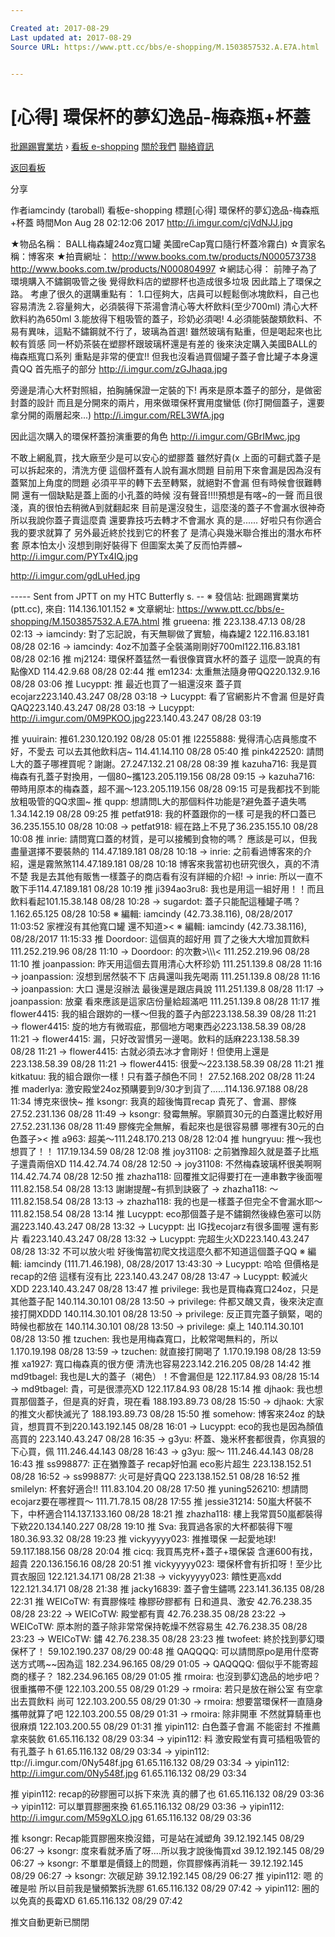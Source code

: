 ```yaml
---

Created at: 2017-08-29
Last updated at: 2017-08-29
Source URL: https://www.ptt.cc/bbs/e-shopping/M.1503857532.A.E7A.html


---
```


# [心得] 環保杯的夢幻逸品-梅森瓶+杯蓋


[批踢踢實業坊](https://www.ptt.cc/) › [看板 e-shopping](https://www.ptt.cc/bbs/e-shopping/index.html) [關於我們](https://www.ptt.cc/about.html) [聯絡資訊](https://www.ptt.cc/contact.html)

[返回看板](https://www.ptt.cc/bbs/e-shopping/index.html)

分享

作者iamcindy (taroball)
看板e-shopping
標題\[心得\] 環保杯的夢幻逸品-梅森瓶+杯蓋
時間Mon Aug 28 02:12:06 2017
<http://i.imgur.com/cjVdNJJ.jpg>

★物品名稱： BALL梅森罐24oz寬口罐 美國reCap寬口隨行杯蓋冷霧白) ☆賣家名稱：博客來 ★拍賣網址： <http://www.books.com.tw/products/N000573738> <http://www.books.com.tw/products/N000804997> ☆網誌心得： 前陣子為了環境購入不鏽鋼吸管之後 覺得飲料店的塑膠杯也造成很多垃圾 因此踏上了環保之路。 考慮了很久的選購重點有： 1.口徑夠大，店員可以輕鬆倒冰塊飲料，自己也容易清洗 2.容量夠大，必須裝得下茶湯會清心等大杯飲料(至少700ml) 清心大杯飲料約為650ml 3.能放得下粗吸管的蓋子，珍奶必須喝! 4.必須能裝酸類飲料、不易有異味，這點不鏽鋼就不行了，玻璃為首選! 雖然玻璃有點重，但是喝起來也比較有質感 同一杯奶茶裝在塑膠杯跟玻璃杯還是有差的 後來決定購入美國BALL的梅森瓶寬口系列 重點是非常的便宜!! 但我也沒看過買個罐子蓋子會比罐子本身還貴QQ 首先瓶子的部分 <http://i.imgur.com/zGJhaqa.jpg>

旁邊是清心大杯對照組，拍胸脯保證一定裝的下! 再來是原本蓋子的部分，是做密封蓋的設計 而且是分開來的兩片，用來做環保杯實用度蠻低 (你打開個蓋子，還要拿分開的兩層起來...) <http://i.imgur.com/REL3WfA.jpg>

因此這次購入的環保杯蓋扮演重要的角色 <http://i.imgur.com/GBrIMwc.jpg>

不敢上網亂買，找大廠至少是可以安心的塑膠蓋 雖然好貴(x 上面的可翻式蓋子是可以拆起來的，清洗方便 這個杯蓋有人說有漏水問題 目前用下來會漏是因為沒有蓋緊加上角度的問題 必須平平的轉下去至轉緊，就絕對不會漏 但有時候會很難轉開 還有一個缺點是蓋上面的小孔蓋的時候 沒有聲音!!!!預想是有喀~的一聲 而且很淺，真的很怕去稍微A到就翻起來 目前是還沒發生，這麼淺的蓋子不會漏水很神奇 所以我說你蓋子賣這麼貴 還要靠技巧去轉才不會漏水 真的是...... 好啦只有你適合我的要求就算了 另外最近終於找到它的杯套了 是清心與幾米聯合推出的潛水布杯套 原本怕太小 沒想到剛好裝得下 但圖案太美了反而怕弄髒~ <http://i.imgur.com/PYTx4IQ.jpg>

<http://i.imgur.com/gdLuHed.jpg>

\----- Sent from JPTT on my HTC Butterfly s. -- ※ 發信站: 批踢踢實業坊(ptt.cc), 來自: 114.136.101.152 ※ 文章網址: <https://www.ptt.cc/bbs/e-shopping/M.1503857532.A.E7A.html>
推 grueena: 推 223.138.47.13 08/28 02:13
→ iamcindy: 對了忘記說，有天無聊做了實驗，梅森罐2 122.116.83.181 08/28 02:16
→ iamcindy: 4oz不加蓋子全裝滿剛剛好700ml122.116.83.181 08/28 02:16
推 mj2124: 環保杯蓋猛然一看很像寶寶水杯的蓋子 這麼一說真的有點像XD 114.42.9.68 08/28 02:44
推 em1234: 太重無法隨身帶QQ220.132.9.16 08/28 03:06
推 Lucyppt: 推 最近也買了一組還沒來 蓋子買ecojarz223.140.43.247 08/28 03:18
→ Lucyppt: 看了官網影片不會漏 但是好貴QAQ223.140.43.247 08/28 03:18
→ Lucyppt: <http://i.imgur.com/0M9PKOO.jpg>223.140.43.247 08/28 03:19

推 yuuirain: 推61.230.120.192 08/28 05:01
推 l2255888: 覺得清心店員態度不好，不愛去
可以去其他飲料店~ 114.41.14.110 08/28 05:40
推 pink422520: 請問L大的蓋子哪裡買呢？謝謝。27.247.132.21 08/28 08:39
推 kazuha716: 我是買梅森有孔蓋子對換用，一個80~攜123.205.119.156 08/28 09:15
→ kazuha716: 帶時用原本的梅森蓋，超不漏～123.205.119.156 08/28 09:15
可是我都找不到能放粗吸管的QQ求圖~
推 qupp: 想請問L大的那個料件功能是?避免蓋子遺失嗎1.34.142.19 08/28 09:25
推 petfat918: 我的杯蓋跟你的一樣 可是我的杯口蓋已36.235.155.10 08/28 10:08
→ petfat918: 經在路上不見了36.235.155.10 08/28 10:08
推 inrie: 請問寬口蓋的材質，是可以接觸到食物的嗎？ 應該是可以，但我盡量選擇不要裝熱的 114.47.189.181 08/28 10:18
→ inrie: 之前看過博客來的介紹，還是霧煞煞114.47.189.181 08/28 10:18
博客來我當初也研究很久，真的不清不楚 我是去其他有販售一樣蓋子的商店看有沒有詳細的介紹!
→ inrie: 所以一直不敢下手114.47.189.181 08/28 10:19
推 ji394ao3ru8: 我也是用這一組好用！！而且飲料看起101.15.38.148 08/28 10:28
→ sugardot: 蓋子只能配這種罐子嗎？1.162.65.125 08/28 10:58
※ 編輯: iamcindy (42.73.38.116), 08/28/2017 11:03:52 家裡沒有其他寬口罐 還不知道>< ※ 編輯: iamcindy (42.73.38.116), 08/28/2017 11:15:33
推 Doordoor: 這個真的超好用 買了之後大大增加買飲料 111.252.219.96 08/28 11:10
→ Doordoor: 的次數>\\\\\\< 111.252.219.96 08/28 11:10
推 joanpassion: 昨天用這個去買用清心大杯珍奶 111.251.139.8 08/28 11:16
→ joanpassion: 沒想到居然裝不下 店員還叫我先喝兩 111.251.139.8 08/28 11:16
→ joanpassion: 大口 還是沒辦法 最後還是跟店員說 111.251.139.8 08/28 11:17
→ joanpassion: 放棄 看來應該是這家店份量給超滿吧 111.251.139.8 08/28 11:17
推 flower4415: 我的組合跟妳的一樣～但我的蓋子內部223.138.58.39 08/28 11:21
→ flower4415: 旋的地方有微瑕疵，那個地方喝東西必223.138.58.39 08/28 11:21
→ flower4415: 漏，只好改習慣另一邊喝。飲料的話麻223.138.58.39 08/28 11:21
→ flower4415: 古就必須去冰才會剛好！但使用上還是223.138.58.39 08/28 11:21
→ flower4415: 很愛～223.138.58.39 08/28 11:21
推 kitkatuu: 我的組合跟你一樣！只有蓋子顏色不同！ 27.52.168.202 08/28 11:24
推 maderlya: 激安殿堂24oz預購要到9/30才到貨了……114.136.97.188 08/28 11:34
博克來很快~
推 ksongr: 我真的超後悔買recap 貴死了、會漏、膠條27.52.231.136 08/28 11:49
→ ksongr: 發霉無解。寧願買30元的白蓋還比較好用27.52.231.136 08/28 11:49
膠條完全無解，看起來也是很容易髒 哪裡有30元的白色蓋子><
推 a963: 超美～111.248.170.213 08/28 12:04
推 hungryuu: 推～我也想買了！！ 117.19.134.59 08/28 12:08
推 joy31108: 之前猶豫超久就是蓋子比瓶子還貴兩倍XD 114.42.74.74 08/28 12:50
→ joy31108: 不然梅森玻璃杯很美啊啊 114.42.74.74 08/28 12:50
推 zhazha118: 回覆推文記得要打在一連串數字後面喔111.82.158.54 08/28 13:13
謝謝提醒~有抓到訣竅了
→ zhazha118: ～111.82.158.54 08/28 13:13
→ zhazha118: 我的也是一樣蓋子但完全不會漏水耶～ 111.82.158.54 08/28 13:14
推 Lucyppt: eco那個蓋子是不鏽鋼然後綠色塞可以防漏223.140.43.247 08/28 13:32
→ Lucyppt: 出 IG找ecojarz有很多圖喔 還有影片 看223.140.43.247 08/28 13:32
→ Lucyppt: 完超生火XD223.140.43.247 08/28 13:32
不可以放火啦 好後悔當初爬文找這麼久都不知道這個蓋子QQ ※ 編輯: iamcindy (111.71.46.198), 08/28/2017 13:43:30
→ Lucyppt: 哈哈 但價格是recap的2倍 這樣有沒有比 223.140.43.247 08/28 13:47
→ Lucyppt: 較滅火XDD 223.140.43.247 08/28 13:47
推 privilege: 我也是買梅森寬口24oz，只是其他蓋子配 140.114.30.101 08/28 13:50
→ privilege: 件都又醜又貴，後來決定直接打開XDDD 140.114.30.101 08/28 13:50
→ privilege: 反正買完蓋子鎖緊，喝的時候也都放在 140.114.30.101 08/28 13:50
→ privilege: 桌上 140.114.30.101 08/28 13:50
推 tzuchen: 我也是用梅森寬口，比較常喝無料的，所以 1.170.19.198 08/28 13:59
→ tzuchen: 就直接打開喝了 1.170.19.198 08/28 13:59
推 xa1927: 寬口梅森真的很方便 清洗也容易223.142.216.205 08/28 14:42
推 md9tbagel: 我也是L大的蓋子（褐色）！不會漏但是 122.117.84.93 08/28 15:14
→ md9tbagel: 貴，可是很漂亮XD 122.117.84.93 08/28 15:14
推 djhaok: 我也想買那個蓋子，但是真的好貴，現在看 188.193.89.73 08/28 15:50
→ djhaok: 大家的推文火都快滅光了 188.193.89.73 08/28 15:50
推 somehow: 博客來24oz 的缺貨，想買買不到220.143.192.145 08/28 16:01
→ Lucyppt: eco的我也是因為顏值高買的 223.140.43.247 08/28 16:35
→ g3yu: 杯蓋、幾米杯套都很貴，你真狠的下心買，佩 111.246.44.143 08/28 16:43
→ g3yu: 服～ 111.246.44.143 08/28 16:43
推 ss998877: 正在猶豫蓋子 recap好怕漏 eco影片超生 223.138.152.51 08/28 16:52
→ ss998877: 火可是好貴QQ 223.138.152.51 08/28 16:52
推 smilelyn: 杯套好適合!! 111.83.104.20 08/28 17:50
推 yuning526210: 想請問ecojarz要在哪裡買～ 111.71.78.15 08/28 17:55
推 jessie31214: 50嵐大杯裝不下，中杯適合114.137.133.160 08/28 18:21
推 zhazha118: 樓上我常買50嵐都裝得下欸220.134.140.227 08/28 19:10
推 Sva: 我買過各家的大杯都裝得下喔 180.36.93.32 08/28 19:23
推 vickyyyyy023: 推推環保 一起愛地球! 59.117.188.156 08/28 20:04
推 cicq: 我買馬克杯+蓋子+環保袋 含運600有找，超貴 220.136.156.16 08/28 20:51
推 vickyyyyy023: 環保杯會有折扣呀！至少比買衣服回 122.121.34.171 08/28 21:38
→ vickyyyyy023: 饋性更高xdd 122.121.34.171 08/28 21:38
推 jacky16839: 蓋子會生鏽嗎 223.141.36.135 08/28 22:31
推 WEICoTW: 有賣膠條哇 橡膠矽膠都有 日和道具、激安 42.76.238.35 08/28 23:22
→ WEICoTW: 殿堂都有賣 42.76.238.35 08/28 23:22
→ WEICoTW: 原本附的蓋子除非常常保持乾燥不然容易生 42.76.238.35 08/28 23:23
→ WEICoTW: 鏽 42.76.238.35 08/28 23:23
推 twofeet: 終於找到夢幻環保杯了！ 59.102.190.237 08/29 00:48
推 QAQQQQ: 可以請問原po是用什麼寄送方式嗎~~因為這 182.234.96.165 08/29 01:05
→ QAQQQQ: 個似乎不能寄超商的樣子？ 182.234.96.165 08/29 01:05
推 rmoira: 也沒到夢幻逸品的地步吧？很重攜帶不便 122.103.200.55 08/29 01:29
→ rmoira: 若只是放在辦公室 有空拿出去買飲料 尚可 122.103.200.55 08/29 01:30
→ rmoira: 想要當環保杯一直隨身攜帶就算了吧 122.103.200.55 08/29 01:31
→ rmoira: 除非開車 不然就算騎車也很麻煩 122.103.200.55 08/29 01:31
推 yipin112: 白色蓋子會漏 不能密封 不推薦拿來裝飲 61.65.116.132 08/29 03:34
→ yipin112: 料 激安殿堂有賣可插粗吸管的有孔蓋子 h 61.65.116.132 08/29 03:34
→ yipin112: ttp://i.imgur.com/0Ny548f.jpg 61.65.116.132 08/29 03:34
→ yipin112: <http://i.imgur.com/0Ny548f.jpg> 61.65.116.132 08/29 03:34

推 yipin112: recap的矽膠圈可以拆下來洗 真的髒了也 61.65.116.132 08/29 03:36
→ yipin112: 可以單買膠圈來換 61.65.116.132 08/29 03:36
→ yipin112: <http://i.imgur.com/M59gXLO.jpg> 61.65.116.132 08/29 03:36

推 ksongr: Recap能買膠圈來換沒錯，可是站在減塑角 39.12.192.145 08/29 06:27
→ ksongr: 度來看就矛盾了呀....所以我才說後悔買xd 39.12.192.145 08/29 06:27
→ ksongr: 不單單是價錢上的問題，你買膠條再消耗一 39.12.192.145 08/29 06:27
→ ksongr: 次碳足跡 39.12.192.145 08/29 06:27
推 yipin112: 嗯 的確是啦 所以目前我是蠻頻繁拆洗膠 61.65.116.132 08/29 07:42
→ yipin112: 圈的 以免真的長霉XD 61.65.116.132 08/29 07:42

推文自動更新已關閉

